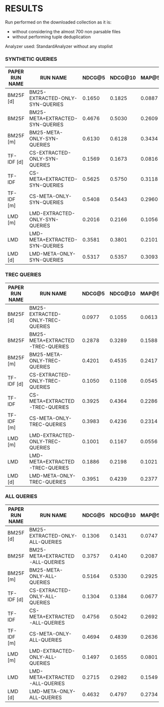 # RESULTS

Run performed on the downloaded collection as it is:
- without considering the almost 700 non parsable files
- without performing tuple deduplication

Analyzer used: StandardAnalyzer without any stoplist


### SYNTHETIC QUERIES

| PAPER RUN NAME | RUN NAME                        | NDCG@5  | NDCG@10 | MAP@5   | MAP@10  | MAP    | NDCG    | RECALL |
|----------------|---------------------------------|---------|---------|---------|---------|--------|---------|--------|
| BM25F [d]      | BM25-EXTRACTED-ONLY-SYN-QUERIES | 0.1650	 | 0.1825	 | 0.0887	 | 0.1101	 | 0.1332 | 0.2420	 | 0.3831 |
| BM25F          | BM25-META+EXTRACTED-SYN-QUERIES | 0.4676	 | 0.5030	 | 0.2609	 | 0.3438	 | 0.4464 | 0.6231	 | 0.8550 |
| BM25F [m]      | BM25-META-ONLY-SYN-QUERIES      | 0.6130	 | 0.6128	 | 0.3434	 | 0.4469	 | 0.5333 | 0.6853	 | 0.8280 |
| TF-IDF [d]     | CS-EXTRACTED-ONLY-SYN-QUERIES   | 0.1569	 | 0.1673	 | 0.0816	 | 0.0957	 | 0.1244 | 0.2409	 | 0.3805 |
| TF-IDF         | CS-META+EXTRACTED-SYN-QUERIES   | 0.5625	 | 0.5750	 | 0.3118	 | 0.4139	 | 0.5110 | 0.6668	 | 0.8485 |
| TF-IDF [m]     | CS-META-ONLY-SYN-QUERIES        | 0.5408	 | 0.5443	 | 0.2960	 | 0.3869	 | 0.4723 | 0.6269	 | 0.7941 |
| LMD [m]        | LMD-EXTRACTED-ONLY-SYN-QUERIES  | 0.2016	 | 0.2166	 | 0.1056	 | 0.1310	 | 0.1585 | 0.2862	 | 0.4438 |
| LMD            | LMD-META+EXTRACTED-SYN-QUERIES  | 0.3581	 | 0.3801	 | 0.2101	 | 0.2542	 | 0.3133 | 0.4871	 | 0.6905 |
| LMD [d]        | LMD-META-ONLY-SYN-QUERIES       | 0.5317	 | 0.5357	 | 0.3093	 | 0.3897	 | 0.4683 | 0.6267	 | 0.7863 |

### TREC QUERIES

| PAPER RUN NAME | RUN NAME                         | NDCG@5  | NDCG@10 | MAP@5   | MAP@10  | MAP    | NDCG    | RECALL |
|----------------|----------------------------------|---------|---------|---------|---------|--------|---------|--------|
| BM25F [d]      | BM25-EXTRACTED-ONLY-TREC-QUERIES | 0.0977	 | 0.1055	 | 0.0613	 | 0.0719	 | 0.0853 | 0.1556	 | 0.2874 |
| BM25F          | BM25-META+EXTRACTED-TREC-QUERIES | 0.2878	 | 0.3289	 | 0.1588	 | 0.2176	 | 0.3040 | 0.4721	 | 0.8197 |
| BM25F [m]      | BM25-META-ONLY-TREC-QUERIES      | 0.4201	 | 0.4535	 | 0.2417	 | 0.3331	 | 0.4035 | 0.5376	 | 0.7560 |
| TF-IDF [d]     | CS-EXTRACTED-ONLY-TREC-QUERIES   | 0.1050	 | 0.1108	 | 0.0545	 | 0.0655	 | 0.0834 | 0.1671	 | 0.2993 |
| TF-IDF         | CS-META+EXTRACTED-TREC-QUERIES   | 0.3925	 | 0.4364	 | 0.2286	 | 0.3219	 | 0.3923 | 0.5263	 | 0.7735 |
| TF-IDF [m]     | CS-META-ONLY-TREC-QUERIES        | 0.3983	 | 0.4236	 | 0.2314	 | 0.3147	 | 0.3780 | 0.5045	 | 0.7138 |
| LMD [m]        | LMD-EXTRACTED-ONLY-TREC-QUERIES  | 0.1001	 | 0.1167	 | 0.0556	 | 0.0700	 | 0.0886 | 0.1783	 | 0.3416 |
| LMD            | LMD-META+EXTRACTED-TREC-QUERIES  | 0.1886	 | 0.2198	 | 0.1021	 | 0.1337	 | 0.1862 | 0.3498	 | 0.6720 |
| LMD [d]        | LMD-META-ONLY-TREC-QUERIES       | 0.3951	 | 0.4239	 | 0.2377	 | 0.3138	 | 0.3800 | 0.5247	 | 0.7549 |

### ALL QUERIES

| PAPER RUN NAME | RUN NAME                        | NDCG@5  | NDCG@10 | MAP@5   | MAP@10  | MAP    | NDCG    | RECALL |
|----------------|---------------------------------|---------|---------|---------|---------|--------|---------|--------|
| BM25F [d]      | BM25-EXTRACTED-ONLY-ALL-QUERIES | 0.1306	 | 0.1431	 | 0.0747	 | 0.0906	 | 0.1087 | 0.1979	 | 0.3342 |
| BM25F          | BM25-META+EXTRACTED-ALL-QUERIES | 0.3757	 | 0.4140	 | 0.2087	 | 0.2793	 | 0.3736 | 0.5459	 | 0.8370 |
| BM25F [m]      | BM25-META-ONLY-ALL-QUERIES      | 0.5164	 | 0.5330	 | 0.2925	 | 0.3899	 | 0.4682 | 0.6113	 | 0.7919 |
| TF-IDF [d]     | CS-EXTRACTED-ONLY-ALL-QUERIES   | 0.1304	 | 0.1384	 | 0.0677	 | 0.0802	 | 0.1035 | 0.2032	 | 0.3390 |
| TF-IDF         | CS-META+EXTRACTED-ALL-QUERIES   | 0.4756	 | 0.5042	 | 0.2692	 | 0.3669	 | 0.4503 | 0.5950	 | 0.8102 |
| TF-IDF [m]     | CS-META-ONLY-ALL-QUERIES        | 0.4694	 | 0.4839	 | 0.2636	 | 0.3507	 | 0.4250 | 0.5655	 | 0.7539 |
| LMD [m]        | LMD-EXTRACTED-ONLY-ALL-QUERIES  | 0.1497	 | 0.1655	 | 0.0801	 | 0.0998	 | 0.1228 | 0.2310	 | 0.3915 |
| LMD            | LMD-META+EXTRACTED-ALL-QUERIES  | 0.2715	 | 0.2982	 | 0.1549	 | 0.1926	 | 0.2483 | 0.4169	 | 0.6810 |
| LMD [d]        | LMD-META-ONLY-ALL-QUERIES       | 0.4632	 | 0.4797	 | 0.2734	 | 0.3517	 | 0.4240 | 0.5756	 | 0.7706 |